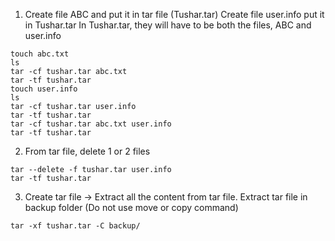 1. Create file ABC and put it in tar file (Tushar.tar)
Create file user.info put it in Tushar.tar
In Tushar.tar, they will have to be both the files, ABC and user.info

```
touch abc.txt
ls
tar -cf tushar.tar abc.txt 
tar -tf tushar.tar 
touch user.info
ls
tar -cf tushar.tar user.info
tar -tf tushar.tar 
tar -cf tushar.tar abc.txt user.info
tar -tf tushar.tar 
```

2. From tar file, delete 1 or 2 files

```
tar --delete -f tushar.tar user.info
tar -tf tushar.tar
```

3. Create tar file -> Extract all the content from tar file.
Extract tar file in backup folder (Do not use move or copy command)

```
tar -xf tushar.tar -C backup/
```